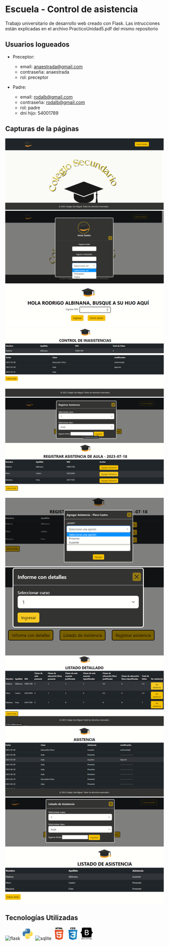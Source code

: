 # Escuela - Control de asistencia
Trabajo universitario de desarrollo web creado con Flask. Las intrucciones están explicadas en el archivo PracticoUnidad5.pdf del mismo repositorio 

## Usuarios logueados

* Preceptor:
  * email: anaestrada@gmail.com
  * contraseña: anaestrada
  * rol: preceptor

* Padre:
  * email: rodalb@gmail.com
  * contraseña: rodalb@gmail.com
  * rol: padre
  * dni hijo: 54001789

## Capturas de la páginas

<img src="login.png">
<img src="login 2.png">
<img src="index padre.png">
<img src="asistencias.png">
<img src="registrar asistencia.png">
<img src="registrar asistencia 2.png">
<img src="registrar asistencia 3.png">
<img src="informe.png">
<img src="informe 2.png">
<img src="informe 3.png">
<img src="listado.png">
<img src="listado 2.png">


## Tecnologías Utilizadas

<div>
<img src="https://www.vectorlogo.zone/logos/pocoo_flask/pocoo_flask-icon.svg" alt="flask" width="40" height="40"/>
<img src="https://raw.githubusercontent.com/devicons/devicon/master/icons/python/python-original.svg" alt="python" width="40" height="40"/>
<img src="https://www.vectorlogo.zone/logos/sqlite/sqlite-icon.svg" alt="sqlite" width="40" height="40"/>
<img src="https://raw.githubusercontent.com/devicons/devicon/master/icons/html5/html5-original-wordmark.svg" alt="html5" width="40" height="40"/>
<img src="https://raw.githubusercontent.com/devicons/devicon/master/icons/css3/css3-original-wordmark.svg" alt="css3" width="40" height="40"/>
<img src="https://raw.githubusercontent.com/devicons/devicon/master/icons/bootstrap/bootstrap-plain-wordmark.svg" alt="bootstrap" width="40" height="40"/>
</div>
